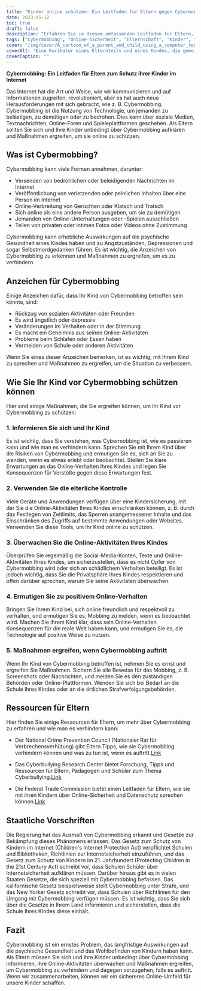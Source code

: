 ```yaml
---
title: "Kinder online schützen: Ein Leitfaden für Eltern gegen Cybermobbing"
date: 2023-05-12
toc: true
draft: false
description: "Erfahren Sie in diesem umfassenden Leitfaden für Eltern, wie Sie Ihre Kinder vor Cybermobbing schützen können."
tags: ["Cybermobbing", "Online-Sicherheit", "Elternschaft", "Kinder", "geistige Gesundheit", "staatliche Vorschriften", "Maßnahmen zur Internetsicherheit", "Überwachung der Online-Aktivitäten", "Prävention", "Online-Belästigung", "Cybersicherheit", "digitale Elternschaft", "soziale Medien", "digitale Staatsbürgerschaft", "digitaler Fußabdruck", "Mobbing", "Gesetz", "Technologie", "Sicherheit", "Bildung"]
cover: "/img/cover/A_cartoon_of_a_parent_and_child_using_a_computer_together.png"
coverAlt: "Eine Karikatur eines Elternteils und eines Kindes, die gemeinsam einen Computer benutzen, mit einer Sprechblase über dem Computer, die eine positive Botschaft vermittelt."
coverCaption: ""
---
```


**Cybermobbing: Ein Leitfaden für Eltern zum Schutz ihrer Kinder im Internet**

Das Internet hat die Art und Weise, wie wir kommunizieren und auf Informationen zugreifen, revolutioniert, aber es hat auch neue Herausforderungen mit sich gebracht, wie z. B. Cybermobbing. Cybermobbing ist die Nutzung von Technologie, um jemanden zu belästigen, zu demütigen oder zu bedrohen. Dies kann über soziale Medien, Textnachrichten, Online-Foren und Spieleplattformen geschehen. Als Eltern sollten Sie sich und Ihre Kinder unbedingt über Cybermobbing aufklären und Maßnahmen ergreifen, um sie online zu schützen.

## Was ist Cybermobbing?

Cybermobbing kann viele Formen annehmen, darunter:

- Versenden von bedrohlichen oder beleidigenden Nachrichten im Internet
- Veröffentlichung von verletzenden oder peinlichen Inhalten über eine Person im Internet
- Online-Verbreitung von Gerüchten oder Klatsch und Tratsch
- Sich online als eine andere Person ausgeben, um sie zu demütigen
- Jemanden von Online-Unterhaltungen oder -Spielen ausschließen
- Teilen von privaten oder intimen Fotos oder Videos ohne Zustimmung

Cybermobbing kann erhebliche Auswirkungen auf die psychische Gesundheit eines Kindes haben und zu Angstzuständen, Depressionen und sogar Selbstmordgedanken führen. Es ist wichtig, die Anzeichen von Cybermobbing zu erkennen und Maßnahmen zu ergreifen, um es zu verhindern.

## Anzeichen für Cybermobbing

Einige Anzeichen dafür, dass Ihr Kind von Cybermobbing betroffen sein könnte, sind:

- Rückzug von sozialen Aktivitäten oder Freunden
- Es wird ängstlich oder depressiv
- Veränderungen im Verhalten oder in der Stimmung
- Es macht ein Geheimnis aus seinen Online-Aktivitäten
- Probleme beim Schlafen oder Essen haben
- Vermeiden von Schule oder anderen Aktivitäten

Wenn Sie eines dieser Anzeichen bemerken, ist es wichtig, mit Ihrem Kind zu sprechen und Maßnahmen zu ergreifen, um die Situation zu verbessern.

## Wie Sie Ihr Kind vor Cybermobbing schützen können

Hier sind einige Maßnahmen, die Sie ergreifen können, um Ihr Kind vor Cybermobbing zu schützen:

### 1. Informieren Sie sich und Ihr Kind

Es ist wichtig, dass Sie verstehen, was Cybermobbing ist, wie es passieren kann und wie man es verhindern kann. Sprechen Sie mit Ihrem Kind über die Risiken von Cybermobbing und ermutigen Sie es, sich an Sie zu wenden, wenn es etwas erlebt oder beobachtet. Stellen Sie klare Erwartungen an das Online-Verhalten Ihres Kindes und legen Sie Konsequenzen für Verstöße gegen diese Erwartungen fest.

### 2. Verwenden Sie die elterliche Kontrolle

Viele Geräte und Anwendungen verfügen über eine Kindersicherung, mit der Sie die Online-Aktivitäten Ihres Kindes einschränken können, z. B. durch das Festlegen von Zeitlimits, das Sperren unangemessener Inhalte und das Einschränken des Zugriffs auf bestimmte Anwendungen oder Websites. Verwenden Sie diese Tools, um Ihr Kind online zu schützen.

### 3. Überwachen Sie die Online-Aktivitäten Ihres Kindes

Überprüfen Sie regelmäßig die Social-Media-Konten, Texte und Online-Aktivitäten Ihres Kindes, um sicherzustellen, dass es nicht Opfer von Cybermobbing wird oder sich an schädlichem Verhalten beteiligt. Es ist jedoch wichtig, dass Sie die Privatsphäre Ihres Kindes respektieren und offen darüber sprechen, warum Sie seine Aktivitäten überwachen.

### 4. Ermutigen Sie zu positivem Online-Verhalten

Bringen Sie Ihrem Kind bei, sich online freundlich und respektvoll zu verhalten, und ermutigen Sie es, Mobbing zu melden, wenn es beobachtet wird. Machen Sie Ihrem Kind klar, dass sein Online-Verhalten Konsequenzen für die reale Welt haben kann, und ermutigen Sie es, die Technologie auf positive Weise zu nutzen.

### 5. Maßnahmen ergreifen, wenn Cybermobbing auftritt

Wenn Ihr Kind von Cybermobbing betroffen ist, nehmen Sie es ernst und ergreifen Sie Maßnahmen. Sichern Sie alle Beweise für das Mobbing, z. B. Screenshots oder Nachrichten, und melden Sie es den zuständigen Behörden oder Online-Plattformen. Wenden Sie sich bei Bedarf an die Schule Ihres Kindes oder an die örtlichen Strafverfolgungsbehörden.

## Ressourcen für Eltern

Hier finden Sie einige Ressourcen für Eltern, um mehr über Cybermobbing zu erfahren und wie man es verhindern kann:

- Der National Crime Prevention Council (Nationaler Rat für Verbrechensverhütung) gibt Eltern Tipps, wie sie Cybermobbing verhindern können und was zu tun ist, wenn es auftritt.[Link](https://www.ncpc.org/resources/cyberbullying/)

- Das Cyberbullying Research Center bietet Forschung, Tipps und Ressourcen für Eltern, Pädagogen und Schüler zum Thema Cyberbullying.[Link](https://cyberbullying.org/parents)

- Die Federal Trade Commission bietet einen Leitfaden für Eltern, wie sie mit ihren Kindern über Online-Sicherheit und Datenschutz sprechen können.[Link](https://consumer.ftc.gov/articles/talk-your-kids)

## Staatliche Vorschriften

Die Regierung hat das Ausmaß von Cybermobbing erkannt und Gesetze zur Bekämpfung dieses Phänomens erlassen. Das Gesetz zum Schutz von Kindern im Internet (Children's Internet Protection Act) verpflichtet Schulen und Bibliotheken, Richtlinien zur Internetsicherheit einzuführen, und das Gesetz zum Schutz von Kindern im 21. Jahrhundert (Protecting Children in the 21st Century Act) schreibt vor, dass Schulen Schüler über Internetsicherheit aufklären müssen. Darüber hinaus gibt es in vielen Staaten Gesetze, die sich speziell mit Cybermobbing befassen. Das kalifornische Gesetz beispielsweise stellt Cybermobbing unter Strafe, und das New Yorker Gesetz schreibt vor, dass Schulen über Richtlinien für den Umgang mit Cybermobbing verfügen müssen. Es ist wichtig, dass Sie sich über die Gesetze in Ihrem Land informieren und sicherstellen, dass die Schule Ihres Kindes diese einhält.

## Fazit

Cybermobbing ist ein ernstes Problem, das langfristige Auswirkungen auf die psychische Gesundheit und das Wohlbefinden von Kindern haben kann. Als Eltern müssen Sie sich und Ihre Kinder unbedingt über Cybermobbing informieren, ihre Online-Aktivitäten überwachen und Maßnahmen ergreifen, um Cybermobbing zu verhindern und dagegen vorzugehen, falls es auftritt. Wenn wir zusammenarbeiten, können wir ein sichereres Online-Umfeld für unsere Kinder schaffen.
